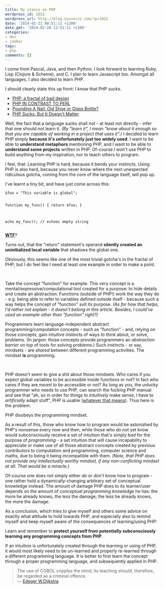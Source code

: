 ```yaml
---
title: My stance on PHP
wordpress_id: 1022
wordpress_url: http://blog.easoncxz.com/?p=1022
date: '2014-02-21 00:51:11 +1300'
date_gmt: '2014-02-20 12:51:11 +1300'
categories:
- dev
- jabber
tags:
- php
comments: []
---
```

<p>I come from Pascal, Java, and then Python. I look forward to learning Ruby, Lisp (Clojure &amp; Scheme), and C. I plan to learn Javascript too. Amongst all languages, I also decided to learn PHP.</p>
<p>I should clearly state this up front: I <em>know</em> that PHP <em>sucks</em>.</p>
<ul>
<li><a href="http://me.veekun.com/blog/2012/04/09/php-a-fractal-of-bad-design/">PHP: a fractal of bad design</a></li>
<li><a href="http://www.tnx.nl/php.html">PHP IN CONTRAST TO PERL</a></li>
<li><a href="http://weblogs.asp.net/alex_papadimoulis/archive/2005/05/25/408925.aspx">Pounding A Nail: Old Shoe or Glass Bottle?</a></li>
<li><a href="http://www.codinghorror.com/blog/2008/05/php-sucks-but-it-doesnt-matter.html">PHP Sucks, But It Doesn't Matter</a></li>
</ul>
<p>Well, the fact that a language sucks shall not - at least not directly - infer that one should not learn it. <em>(By "learn it", I mean "know about it enough so that you are capable of working in a project that uses it".)</em> I decided to learn PHP simply <strong>because it's unfortunately just too widely used</strong>. I want to be able to <strong>understand metaphors</strong> mentioning PHP, and I want to be able to <strong>understand some projects</strong> written in PHP. Of-course I won't use PHP to build anything from my inspiration, nor to teach others to program.</p>
<p>I feel, that: Learning PHP is hard, because it bends your instincts. Using PHP is also hard, because you never know where the next unexpected ridiculous gotcha, coming from the core of the language itself, will pop up.</p>
<p>I've learnt a tiny bit, and have just come across this:</p>
<pre><code>$foo = "This variable is global";

function my_func() {
    return $foo;
}

echo my_func();
// echoes empty string
</code></pre>
<p><a href="http://www.phpwtf.org/"><strong>WTF</strong></a>?</p>
<p>Turns out, that the "return" statement's operand <strong>silently created an uninitialized local variable</strong> that shadows the global one.</p>
<p>Obviously, this seems like one of the most trivial gotcha's in the fractal of PHP; but I do feel like I need at least one example in order to make a point.</p>
<p>&nbsp;</p>
<p>Take the concept "function" for example. This very concept is a mental/expressive/computational tool created for a purpose: to hide details and create an abstraction. Functions (outside of PHP!) work the way they do - e.g. being able to refer to variables defined outside itself - because such a way helps the concept of "function" suit its purpose. <em>(As for how that helps, I'd rather not explain - it doesn't belong in this article. Besides, I could've used an example other than "function" right?)</em></p>
<p>Programmers learn language-independent abstract programming/computation concepts - such as "function" - and, relying on those concepts, gain intuitive instincts of ways to think about, or solve, problems. (In jargon: those concepts provide programmers an <em>abstraction barrier</em> on top of tools for solving problems.) Such instincts - or say, mindsets - are <em>shared</em> between different programming activities. The mindset <strong>is</strong> programming.</p>
<p>&nbsp;</p>
<p>PHP doesn't seem to give a shit about those mindsets. Who cares if you expect global variables to be accessible inside functions or not? In fact who cares if they are <em>meant to be</em> accessible or not? As long as you, the unlucky programmer who needs to use PHP, can search the fucking PHP manual and see that "ah, so in order for things to <em>intuitively</em> make sense, I have to <em>artificially</em> adapt stuff", PHP is usable (<a href="http://blog.easoncxz.com/?p=794">whatever that means</a>). Thus here is the problem:</p>
<p>PHP disobeys the programming mindset.</p>
<p>As a result of this, those who know how to program would be astonished by PHP's nonsense every now and then, while those who do not yet know would subconsciously receive a set of intuition that's simply <em>bad</em> for the purpose of <em>programming</em> - a set intuition that will cause incapability to appreciate or make use of all those abstract concepts created by previous contributors to computation and programming, computer science and maths, due to being it being incompatible with them. <em>(Note, that PHP does not provide any intellectually worthy mindset, if any non-conflicting mindset at all. That would be a miracle.)</em></p>
<p>Of-course one does not simply either <em>do</em> or <em>don't</em> know how to program - one rather hold a dynamically-changing arbitrary set of conceptual knowledge instead. The amount of damage PHP does to its learner/user depends on the amount of <em>conceptual programming knowledge</em> he has: the more he already knows, the less the damage; the less he already knows, the more the damage.</p>
<p>As a conclusion, which tries to give myself and others some advice on exactly what attitude to hold towards PHP, and especially also to remind myself and keep myself aware of the consequences of learning/using PHP:</p>
<p>Learn and remember to <strong>protect yourself from potentially subconsciously learning any programming concepts from PHP</strong>.</p>
<p>If an intuition is unfortunately created through the learning or using of PHP, it would most likely need to be un-learned and properly re-learned through a different programming language. It is better to first learn the concept through a proper programming language, and subsequently applied in PHP.</p>
<blockquote><p>
  The use of COBOL cripples the mind; its teaching should, therefore, be regarded as a criminal offence.<br />
    — <a href="http://www.cs.virginia.edu/~evans/cs655-S00/readings/ewd498.html">Edsger W.Dijkstra</a>
</p></blockquote>
